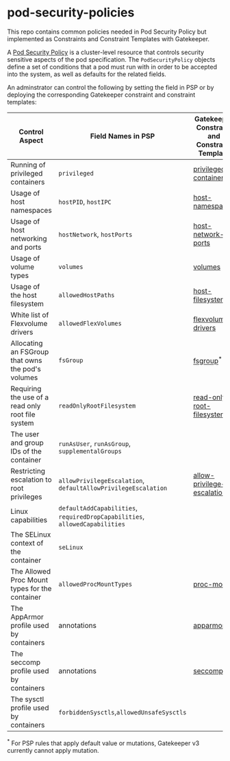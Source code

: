 # pod-security-policies

This repo contains common policies needed in Pod Security Policy but implemented as Constraints and Constraint Templates with Gatekeeper.

A [Pod Security Policy](https://kubernetes.io/docs/concepts/policy/pod-security-policy/) is a cluster-level resource that controls security
sensitive aspects of the pod specification. The `PodSecurityPolicy` objects define a set of conditions that a pod must run with in order to be accepted into the system, as well as defaults for the related fields.

An adminstrator can control the following by setting the field in PSP or by deploying the corresponding Gatekeeper constraint and constraint templates:

| Control Aspect                                    | Field Names in PSP                                                          | Gatekeeper Constraint and Constraint Template            |
| ------------------------------------------------- | --------------------------------------------------------------------------- | -------------------------------------------------------- |
| Running of privileged containers                  | `privileged`                                                                | [privileged-containers](privileged-containers)           |
| Usage of host namespaces                          | `hostPID`, `hostIPC`                                                        | [host-namespaces](host-namespaces)                       |
| Usage of host networking and ports                | `hostNetwork`, `hostPorts`                                                  | [host-network-ports](host-network-ports)                 |
| Usage of volume types                             | `volumes`                                                                   | [volumes](volumes)                                       |
| Usage of the host filesystem                      | `allowedHostPaths`                                                          | [host-filesystem](host-filesystem)                       |
| White list of Flexvolume drivers                  | `allowedFlexVolumes`                                                        | [flexvolume-drivers](flexvolume-drivers)                 |
| Allocating an FSGroup that owns the pod's volumes | `fsGroup`                                                                   | [fsgroup](fsgroup)<sup>\*</sup>                          |
| Requiring the use of a read only root file system | `readOnlyRootFilesystem`                                                    | [read-only-root-filesystem](read-only-root-filesystem)   |
| The user and group IDs of the container           | `runAsUser`, `runAsGroup`, `supplementalGroups`                             |
| Restricting escalation to root privileges         | `allowPrivilegeEscalation`, `defaultAllowPrivilegeEscalation`               | [allow-privilege-escalation](allow-privilege-escalation) |
| Linux capabilities                                | `defaultAddCapabilities`, `requiredDropCapabilities`, `allowedCapabilities` |
| The SELinux context of the container              | `seLinux`                                                                   |
| The Allowed Proc Mount types for the container    | `allowedProcMountTypes`                                                     | [proc-mount](proc-mount)                                 |
| The AppArmor profile used by containers           | annotations                                                                 | [apparmor](apparmor)                                     |
| The seccomp profile used by containers            | annotations                                                                 | [seccomp](seccomp)                                       |
| The sysctl profile used by containers             | `forbiddenSysctls`,`allowedUnsafeSysctls`                                   |                                                          |

<sup>\*</sup> For PSP rules that apply default value or mutations, Gatekeeper v3 currently cannot apply mutation.
